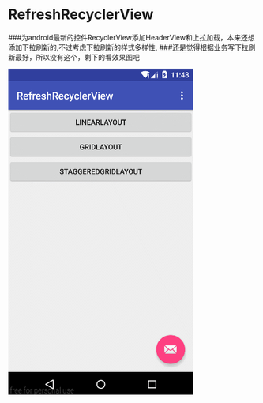 # RefreshRecyclerView

###为android最新的控件RecyclerView添加HeaderView和上拉加载，本来还想添加下拉刷新的,不过考虑下拉刷新的样式多样性,
###还是觉得根据业务写下拉刷新最好，所以没有这个，剩下的看效果图吧<br/>

![github](https://github.com/jack921/RefreshRecyclerView/blob/master/效果图.gif "gitub")

